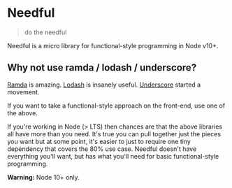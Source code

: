 # Needful

> do the needful

Needful is a micro library for functional-style programming in Node v10+.

## Why not use ramda / lodash / underscore?

[Ramda](https://ramdajs.com/) is amazing. [Lodash](http://lodash.com) is insanely useful. [Underscore](https://underscorejs.org/) started a movement.

If you want to take a functional-style approach on the front-end, use one of
the above.

If you're working in Node (> LTS) then chances are that the above libraries all have more than you need. It's true you can pull together just the pieces you want but at some point, it's easier to just to require one tiny dependency that covers the 80% use case. Needful doesn't have everything you'll want, but has what you'll need for basic functional-style programming.

**Warning:** Node 10+ only.
